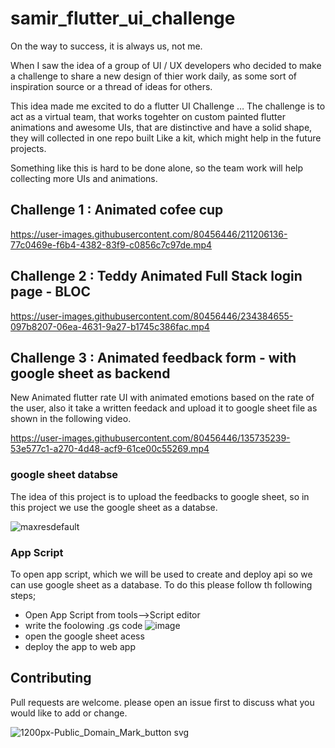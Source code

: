 # samir_flutter_ui_challenge

On the way to success, it is always us, not me.

When I saw the idea of a group of UI / UX developers who decided to make a challenge to share a new design of thier work daily, as some sort of inspiration source or a thread of ideas for others. 

This idea made me excited to do a flutter UI Challenge … The challenge is to act as a virtual team, that works togehter on custom painted flutter animations and awesome UIs, that are distinctive and have a solid shape, they will collected in one repo built Like a kit, which might help in the future projects.

Something like this is hard to be done alone, so the team work will help collecting more UIs and animations. 

## Challenge 1 : Animated cofee cup 
https://user-images.githubusercontent.com/80456446/211206136-77c0469e-f6b4-4382-83f9-c0856c7c97de.mp4

## Challenge 2 : Teddy Animated Full Stack login page - BLOC  
https://user-images.githubusercontent.com/80456446/234384655-097b8207-06ea-4631-9a27-b1745c386fac.mp4

 ## Challenge 3 : Animated feedback form - with google sheet as backend 
 New Animated flutter rate UI with animated emotions based on the rate of the user, also it take a written feedack and upload it to google sheet file as shown in the following video.
 

https://user-images.githubusercontent.com/80456446/135735239-53e577c1-a270-4d48-acf9-61ce00c55269.mp4



### google sheet databse

The idea of this project is to upload the feedbacks to google sheet, so in this project we use the google sheet as a databse.

![maxresdefault](https://user-images.githubusercontent.com/80456446/135735384-23955913-1b1d-4302-958f-1e93c5fbef66.jpg)


### App Script 
To open app script, which we will be used to create and deploy api so we can use google sheet as a database. To do this please follow th following steps;

- Open App Script from tools-->Script editor
- write the foolowing .gs code
![image](https://user-images.githubusercontent.com/80456446/135735468-4492ef11-5af9-4f32-a476-6f5fe6476ffa.png)
- open the google sheet acess 
- deploy the app to web app


## Contributing
Pull requests are welcome. please open an issue first to discuss what you would like to add or change.


![1200px-Public_Domain_Mark_button svg](https://user-images.githubusercontent.com/80456446/134284403-2e2f001c-0a9e-46f1-8ab4-fb6618c126fc.png)
